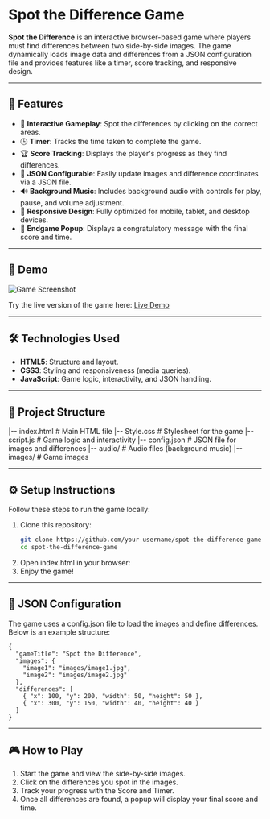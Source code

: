 # Spot the Difference Game

**Spot the Difference** is an interactive browser-based game where players must find differences between two side-by-side images. The game dynamically loads image data and differences from a JSON configuration file and provides features like a timer, score tracking, and responsive design.

---

## 📝 Features

- 🎯 **Interactive Gameplay**: Spot the differences by clicking on the correct areas.
- 🕒 **Timer**: Tracks the time taken to complete the game.
- 🏆 **Score Tracking**: Displays the player's progress as they find differences.
- 📂 **JSON Configurable**: Easily update images and difference coordinates via a JSON file.
- 🔊 **Background Music**: Includes background audio with controls for play, pause, and volume adjustment.
- 📱 **Responsive Design**: Fully optimized for mobile, tablet, and desktop devices.
- 🎉 **Endgame Popup**: Displays a congratulatory message with the final score and time.

---

## 🚀 Demo

![Game Screenshot](https://drive.google.com/file/d/1jqFG78CdSkiyUDG9m_r_R4yClI38-VFZ/view?usp=drive_link)

Try the live version of the game here: [Live Demo](https://spot-the-difference-mauve.vercel.app/)

---

## 🛠️ Technologies Used

- **HTML5**: Structure and layout.
- **CSS3**: Styling and responsiveness (media queries).
- **JavaScript**: Game logic, interactivity, and JSON handling.

---

## 📂 Project Structure

|-- index.html # Main HTML file
|-- Style.css # Stylesheet for the game
|-- script.js # Game logic and interactivity
|-- config.json # JSON file for images and differences
|-- audio/ # Audio files (background music)
|-- images/ # Game images

---
## ⚙️ Setup Instructions

Follow these steps to run the game locally:

1. Clone this repository:
   ```bash
   git clone https://github.com/your-username/spot-the-difference-game.git
   cd spot-the-difference-game

2. Open index.html in your browser:
3. Enjoy the game!

---
## 📖 JSON Configuration

The game uses a config.json file to load the images and define differences. Below is an example structure:
```base
{
  "gameTitle": "Spot the Difference",
  "images": {
    "image1": "images/image1.jpg",
    "image2": "images/image2.jpg"
  },
  "differences": [
    { "x": 100, "y": 200, "width": 50, "height": 50 },
    { "x": 300, "y": 150, "width": 40, "height": 40 }
  ]
}
```
---
## 🎮 How to Play

1. Start the game and view the side-by-side images.
2. Click on the differences you spot in the images.
3. Track your progress with the Score and Timer.
4. Once all differences are found, a popup will display your final score and time.







